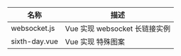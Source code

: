 | 名称          | 描述                           |
| ------------- | ------------------------------ |
| websocket.js  | Vue  实现 websocket 长链接实例 |
| sixth-day.vue | Vue  实现  特殊图案            |

